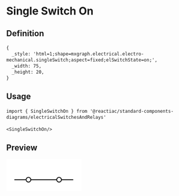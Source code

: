 # Single Switch On

## Definition

```
{
  _style: 'html=1;shape=mxgraph.electrical.electro-mechanical.singleSwitch;aspect=fixed;elSwitchState=on;',
  _width: 75,
  _height: 20,
}
```

## Usage

```
import { SingleSwitchOn } from '@reactiac/standard-components-diagrams/electricalSwitchesAndRelays'

<SingleSwitchOn/>
```

## Preview

<img src="./single-switch-on.png" width="200"/>
